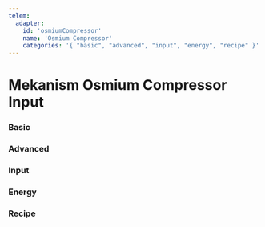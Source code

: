 ```yaml
---
telem:
  adapter:
    id: 'osmiumCompressor'
    name: 'Osmium Compressor'
    categories: '{ "basic", "advanced", "input", "energy", "recipe" }'
---
```


<script setup>
  import { data as metrics } from './common/metrics.data.ts'
</script>

# Mekanism Osmium Compressor Input <RepoLink path="lib/input/mekanism/OsmiumCompressorInputAdapter.lua" />

<!--@include: ./common/preamble.md -->

### Basic

<MetricTable
  prefix="mekcompress:"
  :metrics="[
    { name: 'chemical_filled_percentage', value: '0.0 - 1.0'                },
    { name: 'input_count',                value: '0 - inf',   unit: 'item'  },
    { name: 'chemical_item_count',        value: '0 - inf',   unit: 'item'  },
    { name: 'output_count',               value: '0 - inf',   unit: 'item'  },
    { name: 'energy_usage',               value: '0.0 - inf', unit: 'FE/t'  },
    ...metrics.genericMachine.basic
  ]"
/>

### Advanced

<MetricTable
  prefix="mekcompress:"
  :metrics="[
    ...metrics.genericMachine.advanced
  ]"
/>

### Input

<MetricTable
  prefix="mekcompress:"
  :metrics="[
    { name: 'chemical',           value: '0.0 - inf', unit: 'B' },
    { name: 'chemical_capacity',  value: '0.0 - inf', unit: 'B' },
    { name: 'chemical_needed',    value: '0.0 - inf', unit: 'B' }
  ]"
/>

### Energy

<MetricTable
  prefix="mekcompress:"
  :metrics="[
    ...metrics.genericMachine.energy
  ]"
/>

### Recipe

<MetricTable
  prefix="mekcompress:"
  :metrics="[
    ...metrics.recipeProgress.recipe,
  ]"
/>